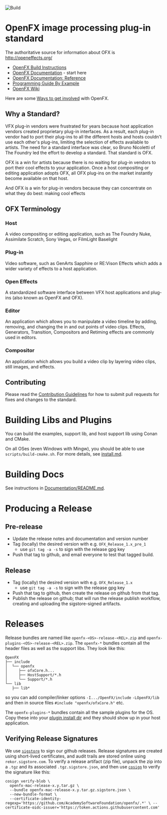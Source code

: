 <!-- SPDX-License-Identifier: CC-BY-4.0 -->
![Build](https://github.com/AcademySoftwareFoundation/openfx/actions/workflows/build.yml/badge.svg)

# OpenFX image processing plug-in standard

The authoritative source for information about OFX is http://openeffects.org/

* [OpenFX Build Instructions](https://github.com/AcademySoftwareFoundation/openfx/blob/master/install.md)
* [OpenFX Documentation](https://openfx.readthedocs.io/en/latest) - start here
* [OpenFX Documentation: Reference](https://openfx.readthedocs.io/en/latest/Reference)
* [Programming Guide By Example](https://openfx.readthedocs.io/en/latest/Guide)
* [OpenFX Wiki](https://wiki.aswf.io/pages/viewpage.action?pageId=49844871) 

Here are some [Ways to get involved](https://tac.aswf.io/engagement/#OpenFX) with OpenFX.

## Why a Standard?
VFX plug-in vendors were frustrated for years because host application vendors created proprietary plug-in interfaces. As a result, each plug-in vendor had to port their plug-ins to all the different hosts and hosts couldn't use each other's plug-ins, limiting the selection of effects available to artists. The need for a standard interface was clear, so Bruno Nicoletti of The Foundry led the effort to develop a standard. That standard is OFX.

OFX is a win for artists because there is no waiting for plug-in vendors to port their cool effects to your application. Once a host compositing or editing application adopts OFX, all OFX plug-ins on the market instantly become available on that host.

And OFX is a win for plug-in vendors because they can concentrate on what they do best: making cool effects

## OFX Terminology
### Host
A video compositing or editing application, such as The Foundry Nuke, Assimilate Scratch, Sony Vegas, or FilmLight Baselight
### Plug-in
Video software, such as GenArts Sapphire or RE:Vison Effects which adds a wider variety of effects to a host application.
### Open Effects
A standardized software interface between VFX host applications and plug-ins (also known as OpenFX and OFX).
### Editor
An application which allows you to manipulate a video timeline by adding, removing, and changing the in and out points of video clips. Effects, Generators, Transition, Compositors and Retiming effects are commonly used in editors.
### Compositor
An application which allows you build a video clip by layering video clips, still images, and effects.

## Contributing

Please read the [Contribution Guidelines](https://github.com/ofxa/openfx/wiki/Extending-OpenFX-Guidelines) for how to submit pull requests for fixes and changes to the standard.

# Building Libs and Plugins

You can build the examples, support lib, and host support lib using Conan and CMake.

On all OSes (even Windows with Mingw), you should be able to use `scripts/build-cmake.sh`. For more details, see [install.md](install.md).

# Building Docs

See instructions in [Documentation/README.md](Documentation/README.md).

# Producing a Release

## Pre-release

* Update the release notes and documentation and version number
* Tag (locally) the desired version with e.g. `OFX_Release_1.x_pre_1`
   - use `git tag -a -s` to sign with the release gpg key
* Push that tag to github, and email everyone to test that tagged build.

## Release

* Tag (locally) the desired version with e.g. `OFX_Release_1.x`
   - use `git tag -a -s` to sign with the release gpg key
* Push that tag to github, then create the release on github from that tag.
* Publish the release on github; that will run the release publish workflow, creating and uploading the sigstore-signed artifacts.

# Releases

Release bundles are named like `openfx-<OS>-release-<REL>.zip` and `openfx-plugins-<OS>-release-<REL>.zip`.
The `openfx-*` bundles contain all the header files as well as the support libs. They look like this:

```
OpenFX
├── include
│  └── openfx
│     ├── ofxCore.h...
│     ├── HostSupport/*.h
│     └── Support/*.h
└── lib
   ├── lib*
```

so you can add compiler/linker options `-I.../OpenFX/include` `-LOpenFX/lib` and then in source files `#include "openfx/ofxCore.h"` etc.

The `openfx-plugins-*` bundles contain all the sample plugins for the OS. Copy these into your [plugin install dir](https://openfx.readthedocs.io/en/latest/Reference/ofxPackaging.html#installation-directory-hierarchy) and they should show up in your host application.

## Verifying Release Signatures

We use [`sigstore`](https://github.com/marketplace/actions/gh-action-sigstore-python) to sign our github releases. 
Release signatures are created using short-lived certificates, and audit trails are stored online using `rekor.sigstore.com`. 
To verify a release artifact (zip file), unpack the zip into a `.tgz` and its associated `.tgz.sigstore.json`, and then use [`cosign`](https://docs.sigstore.dev/cosign/system_config/installation/) to verify the signature like this:
```
cosign verify-blob \
  openfx-mac-release-x.y.tar.gz \
  --bundle openfx-mac-release-x.y.tar.gz.sigstore.json \
  --new-bundle-format \
  --certificate-identity-regexp='https://github.com/AcademySoftwareFoundation/openfx/.*' \ --certificate-oidc-issuer='https://token.actions.githubusercontent.com'
```
